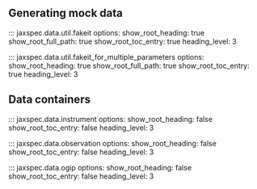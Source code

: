 ## Generating mock data

::: jaxspec.data.util.fakeit
    options:
      show_root_heading: true
      show_root_full_path: true
      show_root_toc_entry: true
      heading_level: 3


::: jaxspec.data.util.fakeit_for_multiple_parameters
    options:
      show_root_heading: true
      show_root_full_path: true
      show_root_toc_entry: true
      heading_level: 3

## Data containers

::: jaxspec.data.instrument
    options:
      show_root_heading: false
      show_root_toc_entry: false
      heading_level: 3

::: jaxspec.data.observation
    options:
      show_root_heading: false
      show_root_toc_entry: false
      heading_level: 3

::: jaxspec.data.ogip
    options:
      show_root_heading: false
      show_root_toc_entry: false
      heading_level: 3